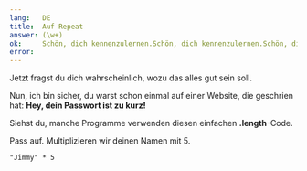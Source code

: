 ```yaml
---
lang:   DE
title:  Auf Repeat
answer: (\w+)
ok:     Schön, dich kennenzulernen.Schön, dich kennenzulernen.Schön, dich kennenzulernen.
error:  
---
```


Jetzt fragst du dich wahrscheinlich, wozu das alles gut sein soll.

Nun, ich bin sicher, du warst schon einmal auf einer Website, die geschrien hat: 
__Hey, dein Passwort ist zu kurz!__

Siehst du, manche Programme verwenden diesen einfachen __.length__-Code.

Pass auf. Multiplizieren wir deinen Namen mit 5. 

    "Jimmy" * 5
